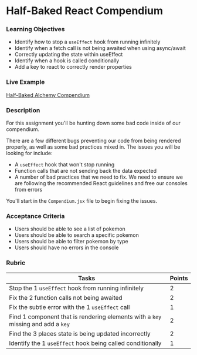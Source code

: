 # Half-Baked React Compendium

### Learning Objectives
- Identify how to stop a `useEffect` hook from running infinitely
- Identify when a fetch call is not being awaited when using async/await
- Correctly updating the state within useEffect
- Identify when a hook is called conditionally
- Add a key to react to correctly render properties

### Live Example

[Half-Baked Alchemy Compendium](https://half-baked-alchemy-compendium.netlify.app/)

### Description
For this assignment you'll be hunting down some bad code inside of our compendium.

There are a few different bugs preventing our code from being rendered properly, as well as some bad practices mixed in. The issues you will be looking for include:

 - A `useEffect` hook that won't stop running
 - Function calls that are not sending back the data expected
 - A number of bad practices that we need to fix. We need to ensure we are following the recommended React guidelines and free our consoles from errors

You'll start in the `Compendium.jsx` file to begin fixing the issues.
### Acceptance Criteria
 - Users should be able to see a list of pokemon
 - Users should be able to search a specific pokemon
 - Users should be able to filter pokemon by type
 - Users should have no errors in the console

### Rubric

| Tasks                                                                                | Points |
| ------------------------------------------------------------------------------------ | ------ |
| Stop the 1 `useEffect` hook from running infinitely                                  | 2      |
| Fix the 2 function calls not being awaited                                           | 2      |
| Fix the subtle error with the 1 `useEffect` call                                     | 1      |
| Find 1 component that is rendering elements with a `key` missing and add a `key`     | 2      |
| Find the 3 places state is being updated incorrectly                                 | 2      |
| Identify the 1 `useEffect` hook being called conditionally                           | 1      |
